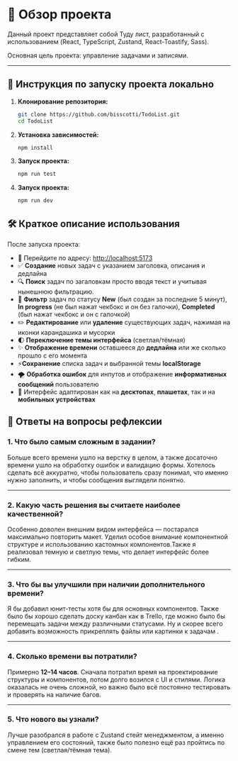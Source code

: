 # 📌 Обзор проекта

Данный проект представляет собой Туду лист, разработанный с использованием (React, TypeScript, Zustand, React-Toastify, Sass).

Основная цель проекта: управление задачами и записями.

---

## 🚀 Инструкция по запуску проекта локально

1. **Клонирование репозитория:**
   ```bash
   git clone https://github.com/bisscotti/TodoList.git
   cd TodoList
   ```
2. **Установка зависимостей:**
   ```bash
   npm install
   ```
3. **Запуск проекта:**
   ```bash
   npm run test
   ```
4. **Запуск проекта:**
   ```bash
   npm run dev
   ```

## 🛠️ Краткое описание использования

После запуска проекта:

- 🔗 Перейдите по адресу: [http://localhost:5173](http://localhost:5173)
- ✅ **Создание** новых задач с указанием заголовка, описания и дедлайна
- 🔍 **Поиск** задач по загаловкам просто вводя текст и учитывая нынешнюю фильтрацию.
- 📂 **Фильтр** задач по статусу **New** (был создан за последние 5 минут), **In progress** (не был нажат чекбокс и он без галочки), **Completed** (был нажат чекбокс и он с галочкой)
- ✏️ **Редактирование** или **удаление** существующих задач, нажимая на иконки карандашика и мусорки
- 🌓 **Переключение темы интерфейса** (светлая/тёмная)
- ✨ **Отображение времени** оставшееся до **дедлайна** или же сколько прошло с его момента
- ⚡️**Сохранение** списка задач и выбранной темы **localStorage**
- 🌪 **Обработка ошибок** для инпутов и отображение **информативных сообщений** пользователю
- 📱 Интерфейс адаптирован как на **десктопах**, **плашетах**, так и на **мобильных устройствах**

## 💬 Ответы на вопросы рефлексии

### 1. Что было самым сложным в задании?

Больше всего времени ушло на верстку в целом, а также досаточно времени ушло на обработку ошибок и валидацию формы. Хотелось сделать всё аккуратно, чтобы пользователь сразу понимал, что именно нужно заполнить, и чтобы сообщения выглядели понятно.

---

### 2. Какую часть решения вы считаете наиболее качественной?

Особенно доволен внешним видом интерфейса — постарался максимально повторить макет. Уделил особое внимание компонентной структуре и использованию кастомных компонентов.Также я реализовал темную и светлую темы, что делает интерфейс более гибким.

---

### 3. Что бы вы улучшили при наличии дополнительного времени?

Я бы добавил юнит-тесты хотя бы для основных компонентов. Также было бы хорошо сделать доску канбан как в Trello, где можно было бы перемещать задачи между различными статусами. Ну и скорее всего добавить возможность прикреплять файлы или картинки к задачам .

---

### 4. Сколько времени вы потратили?

Примерно **12–14 часов**. Сначала потратил время на проектирование структуры и компонентов, потом долго возился с UI и стилями. Логика оказалась не очень сложной, но важно было всё постоянно тестировать и проверять на наличие багов.

---

### 5. Что нового вы узнали?

Лучше разобрался в работе с Zustand стейт менеджментом, а именно управлением его состояний, также было полезно ещё раз пройтись по смене тем (светлая/тёмная тема).
